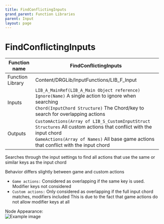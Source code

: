 ```yaml
---
title: FindConflictingInputs
grand_parent: Function Libraries
parent: Input
layout: page
---
```


# FindConflictingInputs

| Function name | FindConflictingInputs |
| --- | --- |
| Function Library | Content/DRGLib/InputFunctions/LIB_F_Input |
| Inputs | `LIB_A_MainRef(LIB_A_Main Object reference)`<br/>`Ignore(Name)` A single action to ignore when searching<br/>`Chord(InputChord Structure)` The Chord/key to search for overlapping actions |
| Outputs | `CustomActions(Array of LIB_S_CustomInputStruct Structures` All custom actions that conflict with the input chord</br>`GameActions(Array of Names)` All base game actions that conflict with the input chord |

Searches through the input settings to find all actions that use the same or similar keys as the input chord

Behavior differs slightly between game and custom actions
- `Game actions:` Considered as overlapping if the same key is used. Modifier keys not considered
- `Custom actions:` Only considered as overlapping if the full input chord matches, modifiers included
This is due to the fact that game actions do not allow modifier keys at all

Node Appearance:  
![Example image](/DRGLib/Media/FullDocs/FunctionLibs/Input/FindConflictingInputsImage.png)

